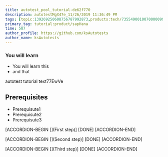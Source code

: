```yaml
---
title: autotest_pool_tutorial-de62f770
description: autotestMgX47e_11/26/2019 11:36:49 PM
tags: [topic:139269250608756787992873,products:tech/73554900100700000996,tutorial:experience/advanced]
primary_tag: tutorial:product/sapHana
time: 587
author_profile: https://github.com/ksAutotests
author_name: ksAutotests
---
```

### You will learn
- You will learn this
- and that

autotest tutorial text77EwVe

## Prerequisites
- Prerequisute1
- Prerequisute2
- Prerequisute3

[ACCORDION-BEGIN [](First step)]
[DONE]
[ACCORDION-END]

[ACCORDION-BEGIN [](Second step)]
[DONE]
[ACCORDION-END]

[ACCORDION-BEGIN [](Third step)]
[DONE]
[ACCORDION-END]

